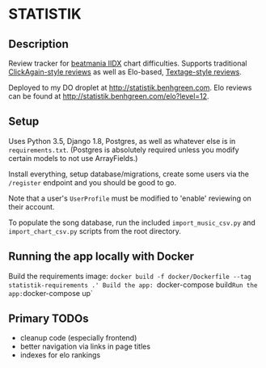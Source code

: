 # STATISTIK

## Description

Review tracker for [beatmania IIDX](https://en.wikipedia.org/wiki/Beatmania_IIDX) chart difficulties. Supports traditional [ClickAgain-style reviews](http://clickagain.sakura.ne.jp/cgi-bin/sort11/data.cgi?level12=1) as well as Elo-based, [Textage-style reviews](http://textage.cc/banner/sortrank.html?3).

Deployed to my DO droplet at http://statistik.benhgreen.com.
Elo reviews can be found at http://statistik.benhgreen.com/elo?level=12.

## Setup
Uses Python 3.5, Django 1.8, Postgres, as well as whatever else is in `requirements.txt`.
(Postgres is absolutely required unless you modify certain models to not use ArrayFields.)

Install everything, setup database/migrations, create some users via the `/register`
endpoint and you should be good to go.

Note that a user's `UserProfile` must be modified to 'enable' reviewing on their account.

To populate the song database, run the included `import_music_csv.py` and
`import_chart_csv.py` scripts from the root directory.

## Running the app locally with Docker

Build the requirements image: `docker build -f docker/Dockerfile --tag statistik-requirements .'
Build the app: `docker-compose build`
Run the app: `docker-compose up`

## Primary TODOs
- cleanup code (especially frontend)
- better navigation via links in page titles
- indexes for elo rankings
